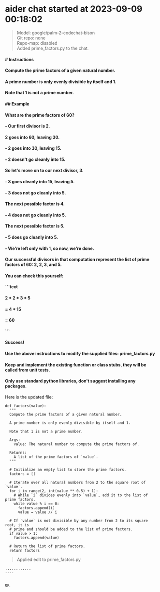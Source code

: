 
# aider chat started at 2023-09-09 00:18:02

> Model: google/palm-2-codechat-bison  
> Git repo: none  
> Repo-map: disabled  
> Added prime_factors.py to the chat.  

#### # Instructions  
####   
#### Compute the prime factors of a given natural number.  
####   
#### A prime number is only evenly divisible by itself and 1.  
####   
#### Note that 1 is not a prime number.  
####   
#### ## Example  
####   
#### What are the prime factors of 60?  
####   
#### - Our first divisor is 2.  
####   2 goes into 60, leaving 30.  
#### - 2 goes into 30, leaving 15.  
####   - 2 doesn't go cleanly into 15.  
####     So let's move on to our next divisor, 3.  
#### - 3 goes cleanly into 15, leaving 5.  
####   - 3 does not go cleanly into 5.  
####     The next possible factor is 4.  
####   - 4 does not go cleanly into 5.  
####     The next possible factor is 5.  
#### - 5 does go cleanly into 5.  
#### - We're left only with 1, so now, we're done.  
####   
#### Our successful divisors in that computation represent the list of prime factors of 60: 2, 2, 3, and 5.  
####   
#### You can check this yourself:  
####   
#### ```text  
#### 2 * 2 * 3 * 5  
#### = 4 * 15  
#### = 60  
#### ```  
####   
#### Success!  
####   
#### ####  
####   
#### Use the above instructions to modify the supplied files: prime_factors.py  
#### Keep and implement the existing function or class stubs, they will be called from unit tests.  
#### Only use standard python libraries, don't suggest installing any packages.  

Here is the updated file:

```
def factors(value):
  """
  Compute the prime factors of a given natural number.

  A prime number is only evenly divisible by itself and 1.

  Note that 1 is not a prime number.

  Args:
    value: The natural number to compute the prime factors of.

  Returns:
    A list of the prime factors of `value`.
  """

  # Initialize an empty list to store the prime factors.
  factors = []

  # Iterate over all natural numbers from 2 to the square root of `value`.
  for i in range(2, int(value ** 0.5) + 1):
    # While `i` divides evenly into `value`, add it to the list of prime factors.
    while value % i == 0:
      factors.append(i)
      value = value // i

  # If `value` is not divisible by any number from 2 to its square root, it is
  # prime and should be added to the list of prime factors.
  if value > 1:
    factors.append(value)

  # Return the list of prime factors.
  return factors
```

> Applied edit to prime_factors.py  
```
............
----


OK

```
